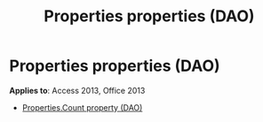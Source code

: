 ﻿---
title: Properties properties (DAO)
TOCTitle: Properties
ms:assetid: b624704d-8ad9-467f-8c79-d52e632aab9e
ms:mtpsurl: https://msdn.microsoft.com/library/Dn179851(v=office.15)
ms:contentKeyID: 52074060
ms.date: 09/18/2015
mtps_version: v=office.15
---

# Properties properties (DAO)


**Applies to**: Access 2013, Office 2013



  - [Properties.Count property (DAO)](properties-count-property-dao.md)

